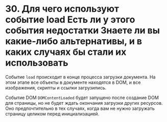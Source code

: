 # 30. Для чего используют событие load Есть ли у этого события недостатки Знаете ли вы какие-либо альтернативы, и в каких случаях бы стали их использовать

Событие `load` происходит в конце процесса загрузки документа. На этом этапе все объекты в документе находятся в DOM, и все изображения, скрипты и ссылки загрузились.

Событие DOM `DOMContentLoaded` будет запущено после создание DOM для страницы, но не будет ждать окончания загрузки других ресурсов. Оно предпочтительно в тех случаях, когда вам не нужно загружать страницу целиком перед инициализацией.